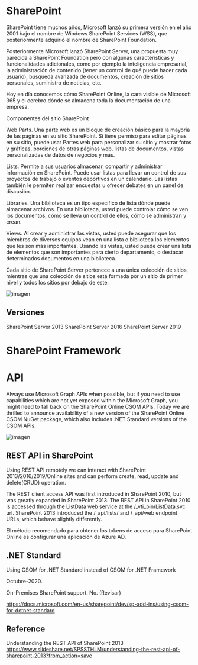 # SharePoint



SharePoint tiene muchos años, Microsoft lanzó su primera versión en el año 2001 bajo el nombre de Windows SharePoint Services (WSS), que posteriormente adquirió el nombre de SharePoint Foundation. 

Posteriormente Microsoft lanzó SharePoint Server, una propuesta muy parecida a SharePoint Foundation pero con algunas características y funcionalidades adicionales, como por ejemplo la inteligencia empresarial, la administración de contenido (tener un control de qué puede hacer cada usuario), búsqueda avanzada de documentos, creación de sitios personales, suministro de noticias, etc.


Hoy en día conocemos cómo SharePoint Online, la cara visible de Microsoft 365 y el cerebro dónde se almacena toda la documentación de una empresa.



Componentes del sitio SharePoint 

Web Parts.  Una parte web es un bloque de creación básico para la mayoría de las páginas en su sitio SharePoint. Si tiene permiso para editar páginas en su sitio, puede usar Partes web para personalizar su sitio y mostrar fotos y gráficas, porciones de otras páginas web, listas de documentos, vistas personalizadas de datos de negocios y más.

Lists.  Permite a sus usuarios almacenar, compartir y administrar información en SharePoint. Puede usar listas para llevar un control de sus proyectos de trabajo o eventos deportivos en un calendario. Las listas también le permiten realizar encuestas u ofrecer debates en un panel de discusión.


Libraries.  Una biblioteca es un tipo específico de lista dónde puede almacenar archivos. En una biblioteca, usted puede controlar cómo se ven los documentos, cómo se lleva un control de ellos, cómo se administran y crean.


Views.  Al crear y administrar las vistas, usted puede asegurar que los miembros de diversos equipos vean en una lista o biblioteca los elementos que les son más importantes. Usando las vistas, usted puede crear una lista de elementos que son importantes para cierto departamento, o destacar determinados documentos en una biblioteca.




Cada sitio de SharePoint Server pertenece a una única colección de sitios, mientras que una colección de sitios está formada por un sitio de primer nivel y todos los sitios por debajo de este.


![imagen](https://user-images.githubusercontent.com/222181/96375655-e656eb80-113f-11eb-8bbb-ad983c09e737.png)




## Versiones

SharePoint Server 2013
SharePoint Server 2016
SharePoint Server 2019



# SharePoint Framework





# API

Always use Microsoft Graph APIs when possible, but if you need to use capabilities which are not yet exposed within the Microsoft Graph, you might need to fall back on the SharePoint Online CSOM APIs. Today we are thrilled to announce availability of a new version of the SharePoint Online CSOM NuGet package, which also includes .NET Standard versions of the CSOM APIs.


![imagen](https://user-images.githubusercontent.com/222181/96357250-288c1880-10bf-11eb-9161-372f30826d5e.png)




## REST API in SharePoint


Using REST API remotely we can interact with SharePoint 2013/2016/2019/Online sites and can perform create, read, update and delete(CRUD) operation.

The REST client access API was first introduced in SharePoint 2010, but was greatly expanded in SharePoint 2013. The REST API in SharePoint 2010 is accessed through the ListData web service at the /_vti_bin/ListData.svc url. SharePoint 2013 introduced the /_api/lists/ and /_api/web endpoint URLs, which behave slightly differently.



El método recomendado para obtener los tokens de acceso para SharePoint Online es configurar una aplicación de Azure AD.



## .NET Standard

Using CSOM for .NET Standard instead of CSOM for .NET Framework

Octubre-2020. 

On-Premises SharePoint support.  No. (Revisar)

https://docs.microsoft.com/en-us/sharepoint/dev/sp-add-ins/using-csom-for-dotnet-standard


## Reference


Understanding the REST API of SharePoint 2013
https://www.slideshare.net/SPSSTHLM/understanding-the-rest-api-of-sharepoint-2013?from_action=save
